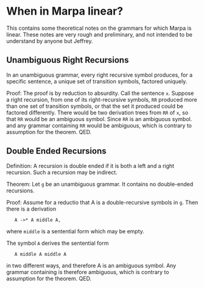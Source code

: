 # When in Marpa linear?

This contains some theoretical notes
on the grammars for which Marpa is linear.
These notes are very rough and preliminary,
and not intended to be understand by anyone
but Jeffrey.

## Unambiguous Right Recursions

In an unambiguous grammar,
every right recursive symbol produces,
for a specific sentence,
a unique set
of transition symbols, factored uniquely.

Proof:
The proof is by reduction to absurdity.
Call the sentence `x`.
Suppose a right recursion,
from one of its right-recursive
symbols, `RR`
produced more than
one set of transition symbols,
or that
the set it produced could be factored differently.
There would be two derivation trees from `RR`
of `x`,
so that `RR` would be an ambiguous symbol.
Since `RR` is an ambiguous symbol.
and any grammar containing `RR` would be
ambiguous,
which is contrary to assumption for the theorem.
QED.

## Double Ended Recursions

Definition: A recursion is double ended
if it is both a left and a right recursion.
Such a recursion may be indirect.

Theorem:
Let `g` be an unambiguous grammar.
It contains no double-ended recursions.

Proof:
Assume for a reductio that
A is a double-recursive symbols in `g`.
Then there is a derivation
```
   A ->* A middle A,
```
where `middle` is a sentential form
which may be empty.

The symbol `A`
derives the sentential form
```
   A middle A middle A
```
in two different ways,
and therefore A is an ambiguous symbol.
Any grammar containing is
therefore ambiguous,
which is contrary to assumption for
the theorem.
QED.

